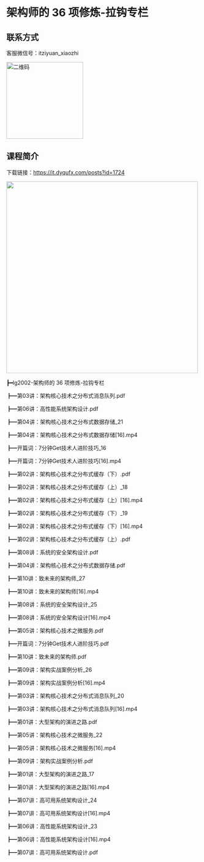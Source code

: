 # 架构师的 36 项修炼-拉钩专栏

## 联系方式

客服微信号：itziyuan_xiaozhi

<img src="https://ziyuanyun.oss-cn-guangzhou.aliyuncs.com/common/20240614073449/666b82192834a.jpg" width="200" height="200" alt="二维码">

## 课程简介

下载链接：https://it.dyqufx.com/posts?id=1724

<img src="https://ziyuanyun.oss-cn-guangzhou.aliyuncs.com/yun/20240515183519/66448fe7395e4.jpg" width="500" alt="">

  ┣━lg2002-架构师的 36 项修炼-拉钩专栏

 ┣━第03讲：架构核心技术之分布式消息队列.pdf

 ┣━第06讲：高性能系统架构设计.pdf

 ┣━第04讲：架构核心技术之分布式数据存储_21

 ┣━第04讲：架构核心技术之分布式数据存储[16].mp4

 ┣━开篇词：7分钟Get技术人进阶技巧_16

 ┣━开篇词：7分钟Get技术人进阶技巧[16].mp4

 ┣━第02讲：架构核心技术之分布式缓存（下）.pdf

 ┣━第02讲：架构核心技术之分布式缓存（上）_18

 ┣━第02讲：架构核心技术之分布式缓存（上）[16].mp4

 ┣━第02讲：架构核心技术之分布式缓存（下）_19

 ┣━第02讲：架构核心技术之分布式缓存（下）[16].mp4

 ┣━第02讲：架构核心技术之分布式缓存（上）.pdf

 ┣━第08讲：系统的安全架构设计.pdf

 ┣━第04讲：架构核心技术之分布式数据存储.pdf

 ┣━第10讲：致未来的架构师_27

 ┣━第10讲：致未来的架构师[16].mp4

 ┣━第08讲：系统的安全架构设计_25

 ┣━第08讲：系统的安全架构设计[16].mp4

 ┣━第05讲：架构核心技术之微服务.pdf

 ┣━开篇词：7分钟Get技术人进阶技巧.pdf

 ┣━第10讲：致未来的架构师.pdf

 ┣━第09讲：架构实战案例分析_26

 ┣━第09讲：架构实战案例分析[16].mp4

 ┣━第03讲：架构核心技术之分布式消息队列_20

 ┣━第03讲：架构核心技术之分布式消息队列[16].mp4

 ┣━第01讲：大型架构的演进之路.pdf

 ┣━第05讲：架构核心技术之微服务_22

 ┣━第05讲：架构核心技术之微服务[16].mp4

 ┣━第09讲：架构实战案例分析.pdf

 ┣━第01讲：大型架构的演进之路_17

 ┣━第01讲：大型架构的演进之路[16].mp4

 ┣━第07讲：高可用系统架构设计_24

 ┣━第07讲：高可用系统架构设计[16].mp4

 ┣━第06讲：高性能系统架构设计_23

 ┣━第06讲：高性能系统架构设计[16].mp4

 ┣━第07讲：高可用系统架构设计.pdf

  